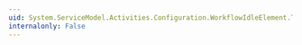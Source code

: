```yaml
---
uid: System.ServiceModel.Activities.Configuration.WorkflowIdleElement.TimeToPersist
internalonly: False
---
```


